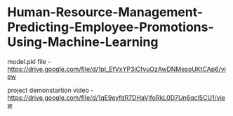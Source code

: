 # Human-Resource-Management-Predicting-Employee-Promotions-Using-Machine-Learning

model.pkl file - https://drive.google.com/file/d/1pI_EfVxYP3jCfvuOzAwDNMesoUKtCAp6/view


project demonstartion video - https://drive.google.com/file/d/1qE9eyfdR7DHaVjfoRkL0D7Un6qcI5CU1/view
